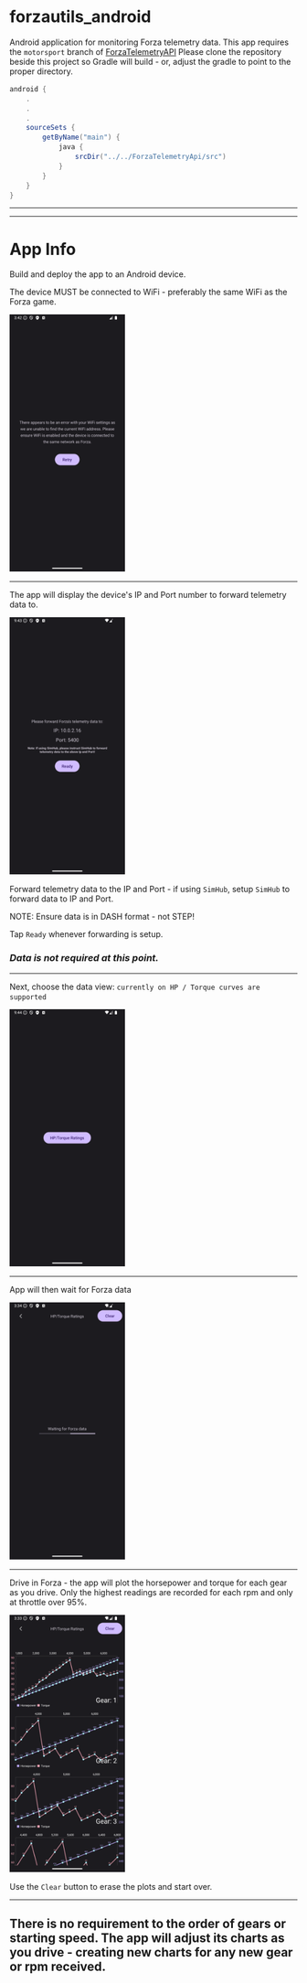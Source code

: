 # forzautils_android
Android application for monitoring Forza telemetry data.
This app requires the `motorsport` branch of [ForzaTelemetryAPI](https://https://github.com/dusanders/ForzaTelemetryAPI)
Please clone the repository beside this project so Gradle will build - or, adjust the gradle to point to the proper directory.
```gradle
android {
    .
    .
    .
    sourceSets {
        getByName("main") {
            java {
                srcDir("../../ForzaTelemetryApi/src")
            }
        }
    }
}
```

---
---

# App Info

Build and deploy the app to an Android device. 

The device MUST be connected to WiFi - preferably the same WiFi as the Forza game.

<img src="./readme_img/wifi-error.png" height="450" />

---

The app will display the device's IP and Port number to forward telemetry data to. 

<img src="./readme_img/ip-info.png" height="450"/>

Forward telemetry data to the IP and Port - if using `SimHub`, setup `SimHub` to forward data to IP and Port.

NOTE: Ensure data is in DASH format - not STEP! 

Tap `Ready` whenever forwarding is setup. 

### *__Data is not required at this point.__*

---

Next, choose the data view: `currently on HP / Torque curves are supported`

<img src="./readme_img/data-chooser.png" height="450" />

---

App will then wait for Forza data

<img src="./readme_img/hp-tq-wait.png" height="450" />

---

Drive in Forza - the app will plot the horsepower and torque for each gear as you drive. Only the highest readings are recorded for each rpm and only at throttle over 95%.

<img src="./readme_img/hp-tq-curves.png" height="450" />

Use the `Clear` button to erase the plots and start over.

---

## There is no requirement to the order of gears or starting speed. The app will adjust its charts as you drive - creating new charts for any new gear or rpm received.